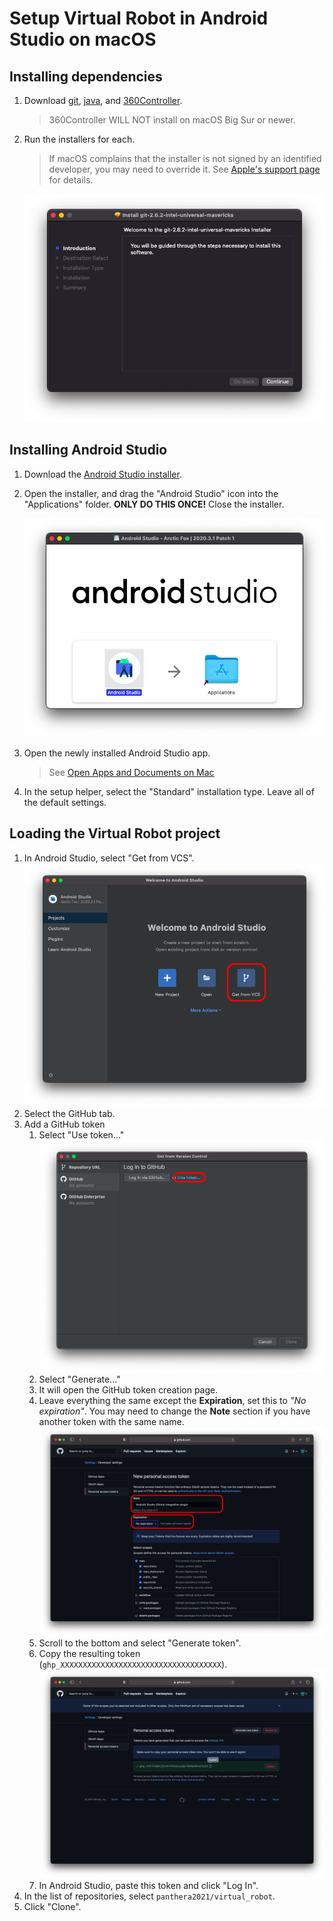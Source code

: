 # Setup Virtual Robot in Android Studio on macOS

## Installing dependencies
1. Download [git](https://github.com/panthera2021/setup-instructions-mac/releases/download/downloads/git-2.6.2-intel-universal-mavericks.pkg), [java](https://github.com/panthera2021/setup-instructions-mac/releases/download/downloads/amazon-corretto-8.302.08.1-macosx-x64.pkg), and [360Controller](https://github.com/panthera2021/setup-instructions-mac/releases/download/downloads/Install360Controller.pkg).
    > 360Controller WILL NOT install on macOS Big Sur or newer.

2. Run the installers for each.
    > If macOS complains that the installer is not signed by an identified developer, you may need to override it. See [Apple's support page](https://support.apple.com/guide/mac-help/open-a-mac-app-from-an-unidentified-developer-mh40616/mac) for details.

    ![](assets/images/install-git.png)

## Installing Android Studio
1. Download the [Android Studio installer](https://github.com/panthera2021/setup-instructions-mac/releases/download/downloads/android-studio-2020.3.1.23-mac.dmg).
2. Open the installer, and drag the "Android Studio" icon into the "Applications" folder. **ONLY DO THIS ONCE!** Close the installer.

    ![](assets/images/drag-android-studio.png)

4. Open the newly installed Android Studio app.
    > See [Open Apps and Documents on Mac](https://support.apple.com/guide/mac-help/open-apps-and-documents-mchlp1014/10.14/)
5. In the setup helper, select the "Standard" installation type. Leave all of the default settings.

## Loading the Virtual Robot project
1. In Android Studio, select "Get from VCS".
    ![](assets/images/get-from-vcs.png)
2. Select the GitHub tab.
3. Add a GitHub token
    1. Select "Use token..."
        ![](assets/images/use-token.png)
    2. Select "Generate..."
    3. It will open the GitHub token creation page.
    4. Leave everything the same except the **Expiration**, set this to *"No expiration"*. You may need to change the **Note** section if you have another token with the same name.
        ![](assets/images/setup-token.png)
    5. Scroll to the bottom and select "Generate token".
    6. Copy the resulting token (`ghp_XXXXXXXXXXXXXXXXXXXXXXXXXXXXXXXXXXXX`).
        ![](assets/images/copy-token.png)
    7. In Android Studio, paste this token and click "Log In".
4. In the list of repositories, select `panthera2021/virtual_robot`.
5. Click "Clone".